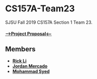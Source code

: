 # CS157A-Team23
SJSU Fall 2019 CS157A Section 1 Team 23. 
#### [-->Project Proposal<--](https://docs.google.com/document/d/191xEl2XGk7AGcIiCMkq1VEpFbaK1IXagQnY6_I51A5o/edit?usp=sharing)

## Members
* **[Rick Li](https://github.com/rickdiculousli)**
* **[Jordan Mercado](https://github.com/jmercad0)**
* **[Mohammad Syed](https://github.com/mohammad-syed)**

